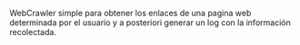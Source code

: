 WebCrawler simple para obtener los enlaces de una pagina web determinada por el usuario y a posteriori generar un log con la información recolectada.
